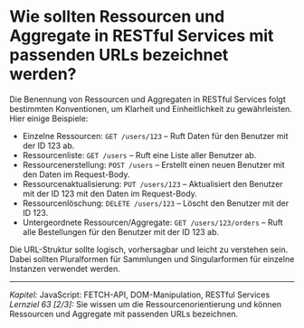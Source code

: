 # Wie sollten Ressourcen und Aggregate in RESTful Services mit passenden URLs bezeichnet werden?

Die Benennung von Ressourcen und Aggregaten in RESTful Services folgt bestimmten Konventionen, um Klarheit und Einheitlichkeit zu gewährleisten. Hier einige Beispiele:
  - Einzelne Ressourcen: `GET /users/123` – Ruft Daten für den Benutzer mit der ID 123 ab.
  - Ressourcenliste: `GET /users` – Ruft eine Liste aller Benutzer ab.
  - Ressourcenerstellung: `POST /users` – Erstellt einen neuen Benutzer mit den Daten im Request-Body.
  - Ressourcenaktualisierung: `PUT /users/123` – Aktualisiert den Benutzer mit der ID 123 mit den Daten im Request-Body.
  - Ressourcenlöschung: `DELETE /users/123` – Löscht den Benutzer mit der ID 123.
  - Untergeordnete Ressourcen/Aggregate: `GET /users/123/orders` – Ruft alle Bestellungen für den Benutzer mit der ID 123 ab.

Die URL-Struktur sollte logisch, vorhersagbar und leicht zu verstehen sein. Dabei sollten Pluralformen für Sammlungen und Singularformen für einzelne Instanzen verwendet werden.

---

_Kapitel:_ JavaScript: FETCH-API, DOM-Manipulation, RESTful Services
_Lernziel 63 \[2/3\]:_ Sie wissen um die Ressourcenorientierung und können Ressourcen und Aggregate mit passenden URLs bezeichnen.
